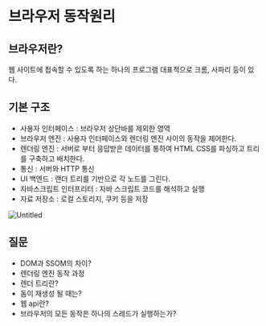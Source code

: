 # 브라우저 동작원리

## 브라우저란?

웹 사이트에 접속할 수 있도록 하는 하나의 프로그램 대표적으로 크롬, 사파리 등이 있다.

## 기본 구조

- 사용자 인터페이스 : 브라우저 상단바를 제외한 영역
- 브라우저 엔진 : 사용자 인터페이스와 렌더링 엔진 사이의 동작을 제어한다.
- 렌더링 엔진 : 서버로 부터 응답받은 데이터를 통하여 HTML CSS를 파싱하고 트리를 구축하고 배치한다.
- 통신 : 서버와 HTTP 통신
- UI 백엔드 : 랜더 트리를 기반으로 각 노드를 그린다.
- 자바스크립트 인터프리터 : 자바 스크립트 코드를 해석하고 실행
- 자료 저장소 : 로컬 스토리지, 쿠키 등을 저장

![Untitled](%E1%84%87%E1%85%B3%E1%84%85%E1%85%A1%E1%84%8B%E1%85%AE%E1%84%8C%E1%85%A5%20%E1%84%83%E1%85%A9%E1%86%BC%E1%84%8C%E1%85%A1%E1%86%A8%E1%84%8B%E1%85%AF%E1%86%AB%E1%84%85%E1%85%B5%207b14da8832cf4545b85ec7ca8a6093fd/Untitled.png)

## 질문

- DOM과 SSOM의 차이?
- 렌더링 엔진 동작 과정
- 렌더 트리란?
- 돔이 재생성 될 때는?
- 웹 api란?
- 브라우저의 모든 동작은 하나의 스레드가 실행하는가?
